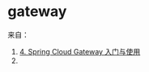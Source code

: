 # gateway

来自：
1. [4. Spring Cloud Gateway 入门与使用](https://blog.csdn.net/m0_63571404/article/details/145829543)
2. 